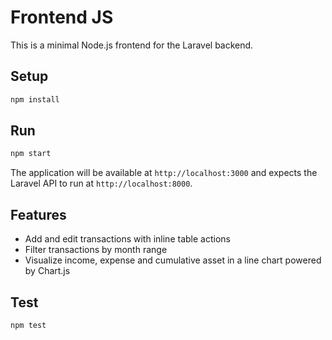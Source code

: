 # Frontend JS

This is a minimal Node.js frontend for the Laravel backend.

## Setup

```bash
npm install
```

## Run

```bash
npm start
```

The application will be available at `http://localhost:3000` and expects the Laravel API to run at `http://localhost:8000`.

## Features

- Add and edit transactions with inline table actions
- Filter transactions by month range
- Visualize income, expense and cumulative asset in a line chart powered by Chart.js

## Test

```bash
npm test
```
